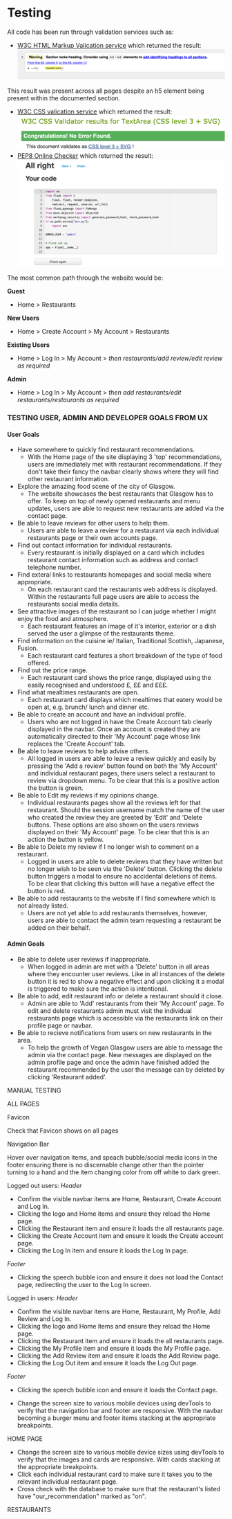 # Testing #

All code has been run through validation services such as:
- [W3C HTML Markup Valication service](https://validator.w3.org/) which returned the result:
![HTML validator result](/documentation/images/html-validator.png)

This result was present across all pages despite an h5 element being present within the documented section.

- [W3C CSS valication service](https://jigsaw.w3.org/css-validator/) which returned the result:
![CSS validator result](/documentation/images/css-validator.png)
- [PEP8 Online Checker](http://pep8online.com/checkresult) which returned the result:
![PEP8 check result](/documentation/images/pep8.png)

The most common path through the website would be:

**Guest**
* Home > Restaurants

**New Users**
* Home > Create Account > My Account > Restaurants

**Existing Users**
* Home > Log In > My Account > *then restaurants/add review/edit review as required*

**Admin**
* Home > Log In > My Account > *then add restaurants/edit restaurants/restaurants as required*

### TESTING USER, ADMIN AND DEVELOPER GOALS FROM UX ###

#### User Goals ####
- Have somewhere to quickly find restaurant recommendations.
    - With the Home page of the site displaying 3 'top' recommendations, users are immediately met with restaurant recommendations.  If they don't take their fancy the navbar clearly shows where they will find other restaurant information.
- Explore the amazing food scene of the city of Glasgow.
    - The website showcases the best restaurants that Glasgow has to offer.  To keep on top of newly opened restaurants and menu updates, users are able to request new restaurants are added via the contact page.
- Be able to leave reviews for other users to help them.
    - Users are able to leave a review for a restaurant via each individual restaurants page or their own accounts page.
- Find out contact information for individual restaurants.
    - Every restaurant is initially displayed on a card which includes restaurant contact information such as address and contact telephone number.
- Find exteral links to restaurants homepages and social media where appropriate.
    - On each restaurant card the restaurants web address is displayed.  Within the restaurants full page users are able to access the restaurants social media details.
- See attractive images of the restaurant so I can judge whether I might enjoy the food and atmosphere.
    - Each restaurant features an image of it's interior, exterior or a dish served the user a glimpse of the restaurants theme. 
- Find information on the cuisine ie/ Italian, Traditional Scottish, Japanese, Fusion.
    - Each restaurant card features a short breakdown of the type of food offered.
- Find out the price range.
    - Each restaurant card shows the price range, displayed using the easily recognised and understood £, ££ and £££.
- Find what mealtimes restaurants are open.
    - Each restaurant card displays which mealtimes that eatery would be open at, e.g. brunch/ lunch and dinner etc.
- Be able to create an account and have an individual profile.
    - Users who are not logged in have the Create Account tab clearly displayed in the navbar.  Once an account is created they are automatically directed to their 'My Account' page whose link replaces the 'Create Account' tab.
- Be able to leave reviews to help advise others.
    - All logged in users are able to leave a review quickly and easily by pressing the 'Add a review' button found on both the 'My Account' and individual restaurant pages, there users select a restaurant to review via dropdown menu.  To be clear that this is a positive action the button is green.
- Be able to Edit my reviews if my opinions change.
    - Individual restaurants pages show all the reviews left for that restaurant.  Should the session username match the name of the user who created the review they are greeted by 'Edit' and 'Delete buttons.  These options are also shown on the users reviews displayed on their 'My Account' page.  To be clear that this is an action the button is yellow. 
- Be able to Delete my review if I no longer wish to comment on a restaurant.
    - Logged in users are able to delete reviews that they have written but no longer wish to be seen via the 'Delete' button.  Clicking the delete button triggers a modal to ensure no accidental deletions of items.  To be clear that clicking this button will have a negative effect the button is red.
- Be able to add restaurants to the website if I find somewhere which is not already listed.
    - Users are not yet able to add restaurants themselves, however, users are able to contact the admin team requesting a restaurant be added on their behalf.

#### Admin Goals ####

- Be able to delete user reviews if inappropriate.
    - When logged in admin are met with a 'Delete' button in all areas where they encounter user reviews.  Like in all instances of the delete button it is red to show a negative effect and upon clicking it a modal is triggered to make sure the action is intentional.
- Be able to add, edit restaurant info or delete a restaurant should it close.
    - Admin are able to 'Add' restaurants from their 'My Account' page.  To edit and delete restaurants admin must visit the individual restaurants page which is accessible via the restaurants link on their profile page or navbar.
- Be able to recieve notifications from users on new restaurants in the area.
    - To help the growth of Vegan Glasgow users are able to message the admin via the contact page.  New messages are displayed on the admin profile page and once the admin have finished added the restaurant recommended by the user the message can by deleted by clicking 'Restaurant added'.

MANUAL TESTING

ALL PAGES

Favicon

Check that Favicon shows on all pages

Navigation Bar

Hover over navigation items, and speach bubble/social media icons in the footer ensuring there is no discernable change other than the pointer turning to a hand and the item changing color from off white to dark green.

Logged out users:
*Header*

- Confirm the visible navbar items are Home, Restaurant, Create Account and Log In.
- Clicking the logo and Home items and ensure they reload the Home page.
- Clicking the Restaurant item and ensure it loads the all restaurants page.
- Clicking the Create Account item and ensure it loads the Create account page.
- Clicking the Log In item and ensure it loads the Log In page.

*Footer*

- Clicking the speech bubble icon and ensure it does not load the Contact page, redirecting the user to the Log In screen.

Logged in users:
*Header*

- Confirm the visible navbar items are Home, Restaurant, My Profile, Add Review and Log In.
- Clicking the logo and Home items and ensure they reload the Home page.
- Clicking the Restaurant item and ensure it loads the all restaurants page.
- Clicking the My Profile item and ensure it loads the My Profile page.
- Clicking the Add Review item and ensure it loads the Add Review page.
- Clicking the Log Out item and ensure it loads the Log Out page.

*Footer*

- Clicking the speech bubble icon and ensure it loads the Contact page.

- Change the screen size to various mobile devices using devTools to verify that the navigation bar and footer are responsive.  With the navbar becoming a burger menu and footer items stacking at the appropriate breakpoints.

HOME PAGE

- Change the screen size to various mobile device sizes using devTools to verify that the images and cards are responsive.  With cards stacking at the appropriate breakpoints.
- Click each individual restaurant card to make sure it takes you to the relevant individual restaurant page.
- Cross check with the database to make sure that the restaurant's listed have "our_recommendation" marked as "on".

RESTAURANTS





